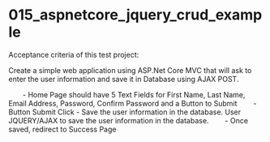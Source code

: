 # 015_aspnetcore_jquery_crud_example

Acceptance criteria of this test project:

Create a simple web application using ASP.Net Core MVC that will ask to enter the user information and save it in Database using AJAX POST.

  - Home Page should have 5 Text Fields for First Name, Last Name, Email Address, Password, Confirm Password and a Button to Submit
  - Button Submit Click - Save the user information in the database. User JQUERY/AJAX to save the user information in the database.
  - Once saved, redirect to Success Page
